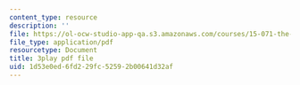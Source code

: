 ```yaml
---
content_type: resource
description: ''
file: https://ol-ocw-studio-app-qa.s3.amazonaws.com/courses/15-071-the-analytics-edge-spring-2017/1d53e0ed6fd229fc52592b00641d32af_WTuwV-rWxUc.pdf
file_type: application/pdf
resourcetype: Document
title: 3play pdf file
uid: 1d53e0ed-6fd2-29fc-5259-2b00641d32af
---
```

